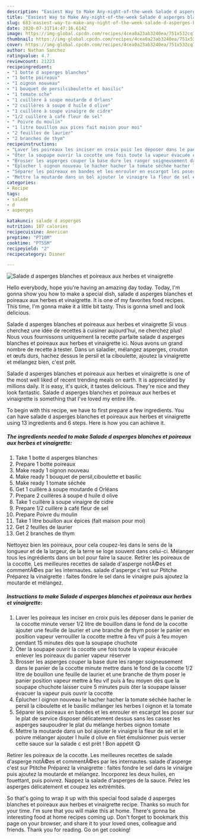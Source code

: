 ```yaml
---
description: "Easiest Way to Make Any-night-of-the-week Salade d asperges blanches et poireaux aux herbes et vinaigrette"
title: "Easiest Way to Make Any-night-of-the-week Salade d asperges blanches et poireaux aux herbes et vinaigrette"
slug: 683-easiest-way-to-make-any-night-of-the-week-salade-d-asperges-blanches-et-poireaux-aux-herbes-et-vinaigrette
date: 2020-07-31T14:47:16.614Z
image: https://img-global.cpcdn.com/recipes/4cea0a23ab3240ea/751x532cq70/salade-d-asperges-blanches-et-poireaux-aux-herbes-et-vinaigrette-photo-principale-de-la-recette.jpg
thumbnail: https://img-global.cpcdn.com/recipes/4cea0a23ab3240ea/751x532cq70/salade-d-asperges-blanches-et-poireaux-aux-herbes-et-vinaigrette-photo-principale-de-la-recette.jpg
cover: https://img-global.cpcdn.com/recipes/4cea0a23ab3240ea/751x532cq70/salade-d-asperges-blanches-et-poireaux-aux-herbes-et-vinaigrette-photo-principale-de-la-recette.jpg
author: Nathan Sanchez
ratingvalue: 4.7
reviewcount: 21223
recipeingredient:
- "1 botte d asperges blanches"
- "1 botte poireaux"
- "1 oignon nouveau"
- "1 bouquet de persilciboulette et basilic"
- "1 tomate sche"
- "1 cuillère à soupe moutarde d Orlans"
- "2 cuillères à soupe d huile d olive"
- "1 cuillère à soupe vinaigre de cidre"
- "1/2 cuillère à café fleur de sel"
- " Poivre du moulin"
- "1 litre bouillon aux pices fait maison pour moi"
- "2 feuilles de laurier"
- "2 branches de thym"
recipeinstructions:
- "Laver les poireaux les inciser en croix puis les déposer dans le panier de la cocotte minute verser 1/2 litre de bouillon dans le fond de la cocotte ajouter une feuille de laurier et une branche de thym poser le panier en position vapeur verrouiller la cocotte mettre à feu vif puis à feu moyen pendant 15 minutes dès que la soupape chuchote"
- "Ôter la soupape ouvrir la cocotte une fois toute la vapeur évacuée enlever les poireaux du panier vapeur réserver"
- "Brosser les asperges couper la base dure les ranger soigneusement dans le panier de la cocotte minute mettre dans le fond de la cocotte 1/2 litre de bouillon une feuille de laurier et une branche de thym poser le panier position vapeur mettre à feu vif puis à feu moyen dès que la soupape chuchote laisser cuire 5 minutes puis ôter la soupape laisser évacuer la vapeur puis ouvrir la cocotte"
- "Éplucher l oignon nouveau le hacher hacher la tomate séchée hacher le persil la ciboulette et le basilic mélanger les herbes l oignon et la tomate"
- "Séparer les poireaux en bandes et les enrouler en escargot les poser sur le plat de service disposer délicatement dessus sans les casser les asperges saupoudrer le plat du mélange herbes oignon tomate"
- "Mettre la moutarde dans un bol ajouter le vinaigre la fleur de sel et le poivre mélanger ajouter l huile d olive en filet émulsionner puis verser cette sauce sur la salade c est prêt ! Bon appétit 😋"
categories:
- Recipe
tags:
- salade
- d
- asperges

katakunci: salade d asperges 
nutrition: 107 calories
recipecuisine: American
preptime: "PT10M"
cooktime: "PT55M"
recipeyield: "2"
recipecategory: Dinner

---
```



![Salade d asperges blanches et poireaux aux herbes et vinaigrette](https://img-global.cpcdn.com/recipes/4cea0a23ab3240ea/751x532cq70/salade-d-asperges-blanches-et-poireaux-aux-herbes-et-vinaigrette-photo-principale-de-la-recette.jpg)

Hello everybody, hope you're having an amazing day today. Today, I'm gonna show you how to make a special dish, salade d asperges blanches et poireaux aux herbes et vinaigrette. It is one of my favorites food recipes. This time, I'm gonna make it a little bit tasty. This is gonna smell and look delicious.

Salade d asperges blanches et poireaux aux herbes et vinaigrette Si vous cherchez une idée de recettes à cuisiner aujourd&#39;hui, ne cherchez plus! Nous vous fournissons uniquement la recette parfaite salade d asperges blanches et poireaux aux herbes et vinaigrette ici. Nous avons un grand nombre de recette à tester. Dans un saladier, mélangez asperges, crouton et œufs durs, hachez dessus le persil et la ciboulette, ajoutez la vinaigrette et mélangez bien, c&#39;est prêt.

Salade d asperges blanches et poireaux aux herbes et vinaigrette is one of the most well liked of recent trending meals on earth. It is appreciated by millions daily. It is easy, it's quick, it tastes delicious. They're nice and they look fantastic. Salade d asperges blanches et poireaux aux herbes et vinaigrette is something that I've loved my entire life.


To begin with this recipe, we have to first prepare a few ingredients. You can have salade d asperges blanches et poireaux aux herbes et vinaigrette using 13 ingredients and 6 steps. Here is how you can achieve it.

<!--inarticleads1-->

##### The ingredients needed to make Salade d asperges blanches et poireaux aux herbes et vinaigrette:

1. Take 1 botte d asperges blanches
1. Prepare 1 botte poireaux
1. Make ready 1 oignon nouveau
1. Make ready 1 bouquet de persil,ciboulette et basilic
1. Make ready 1 tomate séchée
1. Get 1 cuillère à soupe moutarde d Orléans
1. Prepare 2 cuillères à soupe d huile d olive
1. Take 1 cuillère à soupe vinaigre de cidre
1. Prepare 1/2 cuillère à café fleur de sel
1. Prepare  Poivre du moulin
1. Take 1 litre bouillon aux épices (fait maison pour moi)
1. Get 2 feuilles de laurier
1. Get 2 branches de thym


Nettoyez bien les poireaux, pour cela coupez-les dans le sens de la longueur et de la largeur, de la terre se loge souvent dans celui-ci. Mélanger tous les ingrédients dans un bol pour faire la sauce. Retirer les poireaux de la cocotte. Les meilleures recettes de salade d&#39;asperge notÃ©es et commentÃ©es par les internautes. salade d&#39;asperge c&#39;est sur Ptitche Préparez la vinaigrette : faites fondre le sel dans le vinaigre puis ajoutez la moutarde et mélangez. 

<!--inarticleads2-->

##### Instructions to make Salade d asperges blanches et poireaux aux herbes et vinaigrette:

1. Laver les poireaux les inciser en croix puis les déposer dans le panier de la cocotte minute verser 1/2 litre de bouillon dans le fond de la cocotte ajouter une feuille de laurier et une branche de thym poser le panier en position vapeur verrouiller la cocotte mettre à feu vif puis à feu moyen pendant 15 minutes dès que la soupape chuchote
1. Ôter la soupape ouvrir la cocotte une fois toute la vapeur évacuée enlever les poireaux du panier vapeur réserver
1. Brosser les asperges couper la base dure les ranger soigneusement dans le panier de la cocotte minute mettre dans le fond de la cocotte 1/2 litre de bouillon une feuille de laurier et une branche de thym poser le panier position vapeur mettre à feu vif puis à feu moyen dès que la soupape chuchote laisser cuire 5 minutes puis ôter la soupape laisser évacuer la vapeur puis ouvrir la cocotte
1. Éplucher l oignon nouveau le hacher hacher la tomate séchée hacher le persil la ciboulette et le basilic mélanger les herbes l oignon et la tomate
1. Séparer les poireaux en bandes et les enrouler en escargot les poser sur le plat de service disposer délicatement dessus sans les casser les asperges saupoudrer le plat du mélange herbes oignon tomate
1. Mettre la moutarde dans un bol ajouter le vinaigre la fleur de sel et le poivre mélanger ajouter l huile d olive en filet émulsionner puis verser cette sauce sur la salade c est prêt ! Bon appétit 😋


Retirer les poireaux de la cocotte. Les meilleures recettes de salade d&#39;asperge notÃ©es et commentÃ©es par les internautes. salade d&#39;asperge c&#39;est sur Ptitche Préparez la vinaigrette : faites fondre le sel dans le vinaigre puis ajoutez la moutarde et mélangez. Incorporez les deux huiles, en fouettant, puis poivrez. Nappez la salade d&#39;asperges de la sauce. Pelez les asperges délicatement et coupez les extrémités. 

So that's going to wrap it up with this special food salade d asperges blanches et poireaux aux herbes et vinaigrette recipe. Thanks so much for your time. I'm sure that you will make this at home. There's gonna be interesting food at home recipes coming up. Don't forget to bookmark this page on your browser, and share it to your loved ones, colleague and friends. Thank you for reading. Go on get cooking!
